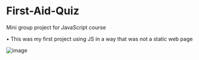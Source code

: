 # First-Aid-Quiz

Mini group project for JavaScript course

• This was my first project using JS in a way that was not a static web page

![image](https://github.com/Tara2805/First-Aid-Quiz/assets/144050811/5059b275-8b32-4648-b60d-08936a3ccf83)

